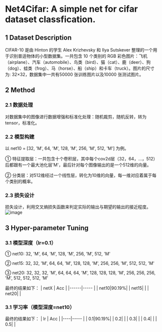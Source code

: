 # Net4Cifar: A simple net for cifar dataset classfication.

## 1 Dataset Description
CIFAR-10 是由 Hinton 的学生 Alex Krizhevsky 和 Ilya Sutskever 整理的一个用于识别普适物体的小型数据集。一共包含 10 个类别的 RGB 彩色图片：飞机（airplane）、汽车（automobile）、鸟类（bird）、猫（cat）、鹿（deer）、狗（dog）、蛙类（frog）、马（horse）、船（ship）和卡车（truck）。图片的尺寸为: 32×32，数据集中一共有50000 张训练图片以及10000 张测试图片。
## 2 Method
### 2.1 数据处理
对数据集中的图像进行数据增强和标准化处理：随机裁剪，随机反转，转为tensor，标准化。
### 2.2 模型构建
以 net10 = [32, 'M', 64, 'M', 128, 'M', 256, 'M', 512, 'M'] 为例。

① 特征提取层：一共包含十个卷积层，其中每个cov2d层（32，64，...，512）后都跟有一个最大池化层'M'，最后针对每个图像输出的是一个512维的向量。

② 分类层：对512维经过一个线性层，转化为10维的向量，每一维对应着属于每个类别的概率。
### 2.3 损失设计
损失设计，利用交叉熵损失函数来判定实际的输出与期望的输出的接近程度。
![image](https://user-images.githubusercontent.com/73435352/194759845-aa621a6e-2ce4-4816-a3de-c8d082321c3c.png)

## 3 Hyper-parameter Tuning
### 3.1 模型深度（lr=0.1）

① net10: 32, 'M', 64, 'M', 128, 'M', 256, 'M', 512, 'M'

② net15: 32, 32, 'M', 64, 64, 'M', 128, 128, 'M', 256, 256, 'M', 512, 512, 'M'

③ net20: 32, 32, 32, 'M', 64, 64, 64, 'M', 128, 128, 128, 'M', 256, 256, 256, 'M', 512, 512, 512, 'M'

最终的结果如下：
| netX |  Acc |
|------|----- |
| net10|90.19%|
| net15|      |
| net20|      |
### 3.1 学习率（模型深度=net10）
最终的结果如下：
| lr |  Acc |
|----|----- |
| 0.1|90.19%|
| 0.2|      |
| 0.3|      |
| 0.4|      |
| 0.5|      |

